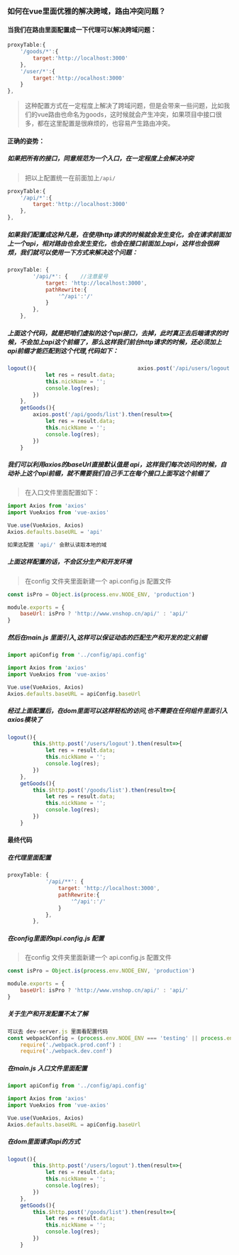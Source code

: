 ### 如何在vue里面优雅的解决跨域，路由冲突问题？

#### 当我们在路由里面配置成一下代理可以解决跨域问题：

```javascript
proxyTable:{
    '/goods/*':{
        target:'http://localhost:3000'
    },
    '/user/*':{
		target:'http://ocalhost:3000'
    }
},
```

> 这种配置方式在一定程度上解决了跨域问题，但是会带来一些问题，比如我们的vue路由也命名为goods，这时候就会产生冲突，如果项目中接口很多，都在这里配置是很麻烦的，也容易产生路由冲突。

#### 正确的姿势：

##### 如果把所有的接口，同意规范为一个入口，在一定程度上会解决冲突

> 把以上配置统一在前面加上`/api/`

```javascript
proxyTable:{
    '/api/*':{
        target:'http://localhost:3000'
    },
},
```

##### 如果我们配置成这种凡是，在使用http请求的时候就会发生变化，会在请求前面加上一个api，相对路由也会发生变化，也会在接口前面加上api，这样也会很麻烦，我们就可以使用一下方式来解决这个问题：

```javascript
proxyTable: {
        '/api/*': {    //注意星号
            target: 'http://localhost:3000',
            pathRewrite:{
                '^/api':'/'
            }
        },
    },
```

##### 上面这个代码，就是把咱们虚拟的这个api接口，去掉，此时真正去后端请求的时候，不会加上api这个前缀了，那么这样我们前台http请求的时候，还必须加上api前缀才能匹配到这个代理,代码如下：

```javascript
logout(){                         		 axios.post('/api/users/logout').then(result=>{
            let res = result.data;
            this.nickName = '';
            console.log(res);
        })
    },
    getGoods(){
        axios.post('/api/goods/list').then(result=>{
            let res = result.data;
            this.nickName = '';
            console.log(res);
        })
    }
```

##### 我们可以利用axios的baseUrl直接默认值是 api，这样我们每次访问的时候，自动补上这个api前缀，就不需要我们自己手工在每个接口上面写这个前缀了

> 在入口文件里面配置如下：

```javascript
import Axios from 'axios'
import VueAxios from 'vue-axios'

Vue.use(VueAxios, Axios)
Axios.defaults.baseURL = 'api'

如果这配置 'api/' 会默认读取本地的域
```

##### 上面这样配置的话，不会区分生产和开发环境

> 在config 文件夹里面新建一个 api.config.js 配置文件

```javascript
const isPro = Object.is(process.env.NODE_ENV, 'production')

module.exports = {
    baseUrl: isPro ? 'http://www.vnshop.cn/api/' : 'api/'
}
```

##### 然后在main.js 里面引入,这样可以保证动态的匹配生产和开发的定义前缀

```javascript
import apiConfig from '../config/api.config'

import Axios from 'axios'
import VueAxios from 'vue-axios'

Vue.use(VueAxios, Axios)
Axios.defaults.baseURL = apiConfig.baseUrl
```

##### 经过上面配置后，在dom里面可以这样轻松的访问,也不需要在任何组件里面引入axios模块了

```javascript
logout(){
        this.$http.post('/users/logout').then(result=>{
            let res = result.data;
            this.nickName = '';
            console.log(res);
        })
    },
    getGoods(){
        this.$http.post('/goods/list').then(result=>{
            let res = result.data;
            this.nickName = '';
            console.log(res);
        })
    }
```

#### 最终代码

##### 在代理里面配置

```javascript
proxyTable: {
            '/api/**': {
                target: 'http://localhost:3000',
                pathRewrite:{
                    '^/api':'/'
                }
            },
        },
```

##### 在config里面的api.config.js 配置

> 在config 文件夹里面新建一个 api.config.js 配置文件

```javascript
const isPro = Object.is(process.env.NODE_ENV, 'production')

module.exports = {
    baseUrl: isPro ? 'http://www.vnshop.cn/api/' : 'api/'
}
```

##### 关于生产和开发配置不太了解

```javascript
可以去 dev-server.js 里面看配置代码
const webpackConfig = (process.env.NODE_ENV === 'testing' || process.env.NODE_ENV === 'production') ?
    require('./webpack.prod.conf') :
    require('./webpack.dev.conf')
```

##### 在main.js 入口文件里面配置

```javascript
import apiConfig from '../config/api.config'

import Axios from 'axios'
import VueAxios from 'vue-axios'

Vue.use(VueAxios, Axios)
Axios.defaults.baseURL = apiConfig.baseUrl
```

##### 在dom里面请求api的方式

```javascript
logout(){
        this.$http.post('/users/logout').then(result=>{
            let res = result.data;
            this.nickName = '';
            console.log(res);
        })
    },
    getGoods(){
        this.$http.post('/goods/list').then(result=>{
            let res = result.data;
            this.nickName = '';
            console.log(res);
        })
    }
```

